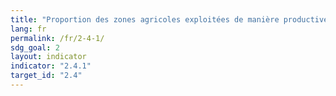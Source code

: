 ```yaml
---
title: "Proportion des zones agricoles exploitées de manière productive et durable"
lang: fr
permalink: /fr/2-4-1/
sdg_goal: 2
layout: indicator
indicator: "2.4.1"
target_id: "2.4"
---
```


